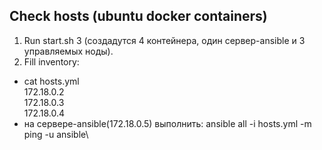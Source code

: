 ## Check hosts (ubuntu docker containers)
1) Run start.sh 3 (создадутся 4 контейнера, один сервер-ansible и 3 управляемых ноды).  
2) Fill inventory:
  - cat hosts.yml  
    172.18.0.2  
    172.18.0.3  
    172.18.0.4  
  - на сервере-ansible(172.18.0.5) выполнить: ansible all -i hosts.yml -m ping -u ansible\
